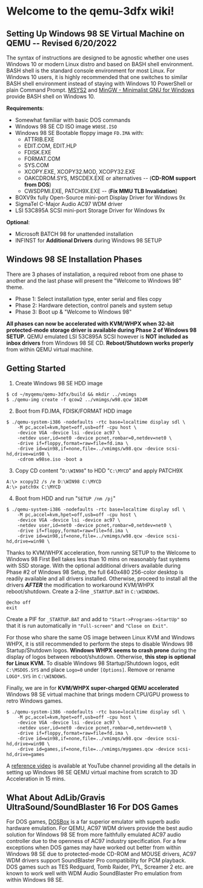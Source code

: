 # Welcome to the qemu-3dfx wiki!
## Setting Up Windows 98 SE Virtual Machine on QEMU -- Revised 6/20/2022
The syntax of instructions are designed to be agnostic whether one uses Windows 10 or modern Linux distro and based on BASH shell environment. BASH shell is the standard console environment for most Linux. For Windows 10 users, it is highly recommended that one switches to similar BASH shell environment instead of staying with Windows 10 PowerShell or plain Command Prompt. [MSYS2](https://www.msys2.org) and [MinGW - Minimalist GNU for Windows](https://sourceforge.net/projects/mingw) provide BASH shell on Windows 10.

**Requirements**:
+ Somewhat familiar with basic DOS commands
+ Windows 98 SE CD ISO image `W98SE.ISO`
+ Windows 98 SE Bootable floppy image `FD.IMA` with:
  - ATTRIB.EXE
  - EDIT.COM, EDIT.HLP
  - FDISK.EXE
  - FORMAT.COM
  - SYS.COM
  - XCOPY.EXE, XCOPY32.MOD, XCOPY32.EXE
  - OAKCDROM.SYS, MSCDEX.EXE or alternatives -- (**CD-ROM support from DOS**)
  - CWSDPMI.EXE, PATCH9X.EXE -- (**Fix MMU TLB Invalidation**)
+ BOXV9x fully Open-Source mini-port Display Driver for Windows 9x
+ SigmaTel C-Major Audio AC97 WDM driver
+ LSI 53C895A SCSI mini-port Storage Driver for Windows 9x

**Optional**:
+ Microsoft BATCH 98 for unattended installation
+ INFINST for **Additional Drivers** during Windows 98 SETUP

## Windows 98 SE Installation Phases
There are 3 phases of installation, a required reboot from one phase to another and the last phase will present the "Welcome to Windows 98" theme.
+ Phase 1: Select installation type, enter serial and files copy
+ Phase 2: Hardware detection, control panels and system setup
+ Phase 3: Boot up & "Welcome to Windows 98"

**All phases can now be accelerated with KVM/WHPX when 32-bit protected-mode storage driver is available during Phase 2 of Windows 98 SETUP.** QEMU emulated LSI 53C895A SCSI however is **NOT included as inbox drivers** from Windows 98 SE CD. **Reboot/Shutdown works properly** from within QEMU virtual machine.

## Getting Started
1. Create Windows 98 SE HDD image
```
$ cd ~/myqemu/qemu-3dfx/build && mkdir ../vmimgs
$ ./qemu-img create -f qcow2 ../vmimgs/w98.qcw 1024M
```
2. Boot from FD.IMA, FDISK/FORMAT HDD image
```
$ ./qemu-system-i386 -nodefaults -rtc base=localtime display sdl \
    -M pc,accel=kvm,hpet=off,usb=off -cpu host \
    -device VGA -device lsi -device ac97 \
    -netdev user,id=net0 -device pcnet,rombar=0,netdev=net0 \
    -drive if=floppy,format=raw=file=fd.ima \
    -drive id=win98,if=none,file=../vmimgs/w98.qcw -device scsi-hd,drive=win98 \
    -cdrom w98se.iso -boot a
```
3. Copy CD content "`D:\WIN98`" to HDD "`C:\MYCD`" and apply PATCH9X
```
A:\> xcopy32 /s /e D:\WIN98 C:\MYCD
A:\> patch9x C:\MYCD
```
4. Boot from HDD and run "`SETUP /nm /pj`"
```
$ ./qemu-system-i386 -nodefaults -rtc base=localtime display sdl \
    -M pc,accel=kvm,hpet=off,usb=off -cpu host \
    -device VGA -device lsi -device ac97 \
    -netdev user,id=net0 -device pcnet,rombar=0,netdev=net0 \
    -drive if=floppy,format=raw=file=fd.ima \
    -drive id=win98,if=none,file=../vmimgs/w98.qcw -device scsi-hd,drive=win98 \
```
Thanks to KVM/WHPX acceleration, from running SETUP to the Welcome to Windows 98 First Bell takes less than 10 mins on reasonably fast systems with SSD storage. With the optional additional drivers available during Phase #2 of Windows 98 Setup, the full 640x480 256-color desktop is readily available and all drivers installed. Otherwise, proceed to install all the drivers ***AFTER*** the modification to workaround KVM/WHPX reboot/shutdown. Create a 2-line `_STARTUP.BAT` in `C:\WINDOWS`.
```
@echo off
exit
```
Create a PIF for `_STARTUP.BAT` and add to `"Start->Programs->StartUp"` so that it is run automatically in `"Full-screen"` and `"Close on Exit"`.

For those who share the same OS image between Linux KVM and Windows WHPX, it is still recommended to perform the steps to disable Windows 98 Startup/Shutdown logos. **Windows WHPX seems to crash prone** during the display of logos between reboot/shutdown. Otherwise, **this step is optional for Linux KVM.** To disable Windows 98 Startup/Shutdown logos, edit `C:\MSDOS.SYS` and place `Logo=0` under `[Options]`. Remove or rename `LOGO*.SYS` in `C:\WINDOWS`.

Finally, we are in for **KVM/WHPX super-charged QEMU accelerated** Windows 98 SE virtual machine that brings modern CPU/GPU prowess to retro Windows games.
```
$ ./qemu-system-i386 -nodefaults -rtc base=localtime display sdl \
    -M pc,accel=kvm,hpet=off,usb=off -cpu host \
    -device VGA -device lsi -device ac97 \
    -netdev user,id=net0 -device pcnet,rombar=0,netdev=net0 \
    -drive if=floppy,format=raw=file=fd.ima \
    -drive id=win98,if=none,file=../vmimgs/w98.qcw -device scsi-hd,drive=win98 \
    -drive id=games,if=none,file=../vmimgs/mygames.qcw -device scsi-hd,drive=games
```
A [reference video](https://www.youtube.com/watch?v=4J9Br9ojkhg) is available at YouTube channel providing all the details in setting up Windows 98 SE QEMU virtual machine from scratch to 3D Acceleration in 15 mins.
## What About AdLib/Gravis UltraSound/SoundBlaster 16 For DOS Games
For DOS games, [DOSBox](https://www.dosbox.com) is a far superior emulator with superb audio hardware emulation. For QEMU, AC97 WDM drivers provide the best audio solution for Windows 98 SE from more faithfully emulated AC97 audio controller due to the openness of AC97 industry specification. For a few exceptions when DOS games may have worked out better from within Windows 98 SE due to protected-mode CD-ROM and MOUSE drivers, AC97 WDM drivers support SoundBlaster Pro compatibility for PCM playback. DOS games such as TES Redguard, Tomb Raider, PYL, Screamer 2 etc. are known to work well with WDM Audio SoundBlaster Pro emulation from within Windows 98 SE. 